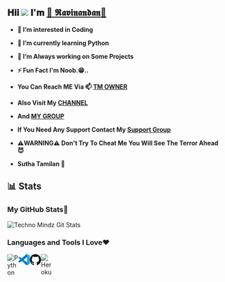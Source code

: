 ## 𝐇𝐢𝐢 <img src="https://raw.githubusercontent.com/MartinHeinz/MartinHeinz/master/wave.gif" width="25px"> 𝐈'𝐦 [💞 𝕽𝖆𝖛𝖎𝖓𝖆𝖓𝖉𝖆𝖓💞](https://t.me/technomindzyt)

- **👀 I’m interested in Coding**

- **🌱 I’m currently learning Python**

- **💫 I’m Always working on Some Projects**

- **⚡ Fun Fact I'm Noob.😁..**

- **You Can Reach ME Via  📫 [TM OWNER](https://t.me/technokillerbot)**

- **Also Visit My [CHANNEL](https://t.me/tmmainchannel)**

- **And [MY GROUP](https://t.me/technomoviescollection)**

- **If You Need Any Support Contact My [Support Group](https://t.me/technomindzchat)**

- **⚠️WARNING⚠️ Don't Try To Cheat Me You Will See The Terror Ahead 😈**

- **Sutha Tamilan 💪**
<!---
TechnoMindz/TechnoMindz is a ✨ special ✨ repository because its `README.md` (this file) appears on your GitHub profile.
You can click the Preview link to take a look at your changes.
--->
## 📊 Stats

<h3 align="left"><b>My GitHub Stats💛</b></h4>

![Techno Mindz Git Stats](https://github-readme-stats.vercel.app/api?username=technomindz&include_all_commits=true&count_private=true&theme=highcontrast)

### Languages and Tools I Love❤️
[<img align="left" alt="Python" width="26px" src="https://upload.wikimedia.org/wikipedia/commons/thumb/c/c3/Python-logo-notext.svg/600px-Python-logo-notext.svg.png" />](https://python.org/)
[<img align="left" alt="Visual Studio Code" width="26px" src="https://raw.githubusercontent.com/github/explore/80688e429a7d4ef2fca1e82350fe8e3517d3494d/topics/visual-studio-code/visual-studio-code.png" />](https://code.visualstudio.com/)
[<img align="left" alt="GitHub" width="26px" src="https://raw.githubusercontent.com/github/explore/78df643247d429f6cc873026c0622819ad797942/topics/github/github.png" />](https://git-scm.com/)
[<img align="left" alt="Heroku" width="26px" src="https://www.nicepng.com/png/full/223-2233246_heroku-logo-salesforce-heroku.png" />](https://heroku.com/)
